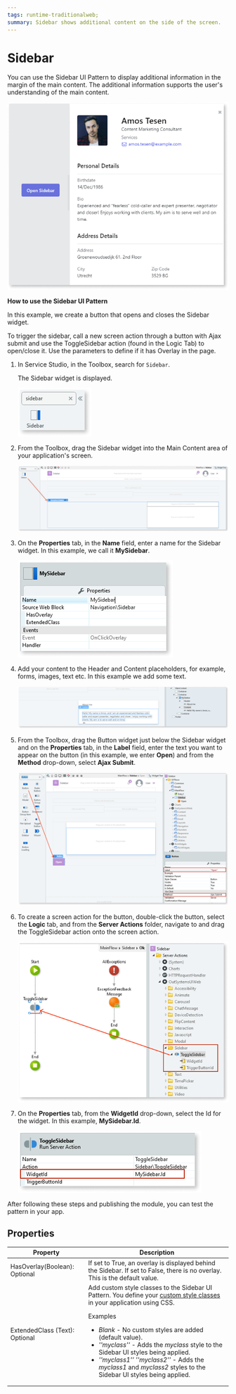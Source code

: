 ```yaml
---
tags: runtime-traditionalweb; 
summary: Sidebar shows additional content on the side of the screen.
---
```


# Sidebar

You can use the Sidebar UI Pattern to display additional information in the margin of the main content. The additional information supports the user's understanding of the main content.

![](<images/sidebar-image-4.png>)

**How to use the Sidebar UI Pattern**

In this example, we create a button that opens and closes the Sidebar widget.

To trigger the sidebar, call a new screen action through a button with Ajax submit and use the ToggleSidebar action (found in the Logic Tab) to open/close it. Use the parameters to define if it has Overlay in the page.

1. In Service Studio, in the Toolbox, search for `Sidebar`. 

    The Sidebar widget is displayed.

    ![](<images/sidebar-image-5.png>)

1. From the Toolbox, drag the Sidebar widget into the Main Content area of your application's screen.

    ![](<images/sidebar-image-6.png>)

1. On the **Properties** tab, in the **Name** field, enter a name for the Sidebar widget. In this example, we call it **MySidebar**.

    ![](<images/sidebar-image-name.png>)

1. Add your content to the Header and Content placeholders, for example, forms, images, text etc. In this example we add some text. 
   
    ![](<images/sidebar-image-content.png>)

1. From the Toolbox, drag the Button widget just below the Sidebar widget and on the **Properties** tab, in the **Label** field, enter the text you want to appear on the button (in this example, we enter **Open**) and from the **Method** drop-down, select **Ajax Submit**.

    ![](<images/sidebar-image-button-ajax.png>)

1. To create a screen action for the button, double-click the button, select the **Logic** tab, and from the **Server Actions** folder, navigate to and drag the ToggleSidebar action onto the screen action.

    ![](<images/sidebar-image-toggle.png>)

1. On the **Properties** tab, from the **WidgetId** drop-down, select the Id for the widget. In this example, **MySidebar.Id**.

    ![](<images/sidebar-toggle-properties.png>)

After following these steps and publishing the module, you can test the pattern in your app. 


## Properties

| **Property** |  **Description** | 
|---|---|
| HasOverlay(Boolean): Optional  | If set to True, an overlay is displayed behind the Sidebar. If set to False, there is no overlay. This is the default value. |
| ExtendedClass (Text): Optional | Add custom style classes to the Sidebar UI Pattern. You define your [custom style classes](../../../../../develop/ui/look-feel/css.md) in your application using CSS. <p>Examples <ul><li>_Blank_ - No custom styles are added (default value).</li><li>_''myclass''_ - Adds the _myclass_ style to the Sidebar UI styles being applied. </li><li>_''myclass1'' ''myclass2''_ - Adds the _myclass1_ and _myclass2_ styles to the Sidebar UI styles being applied.</li></ul></p> | 
